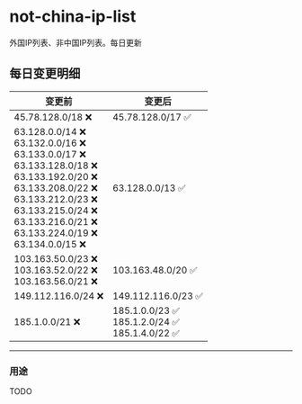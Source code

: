 # not-china-ip-list
外国IP列表、非中国IP列表。每日更新

每日变更明细
--------------------
|  变更前   | 变更后 |
|  ----  | ----  |
|  45.78.128.0/18 :x:  | 45.78.128.0/17 :white_check_mark: | 
|  63.128.0.0/14 :x: <br> 63.132.0.0/16 :x: <br> 63.133.0.0/17 :x: <br> 63.133.128.0/18 :x: <br> 63.133.192.0/20 :x: <br> 63.133.208.0/22 :x: <br> 63.133.212.0/23 :x: <br> 63.133.215.0/24 :x: <br> 63.133.216.0/21 :x: <br> 63.133.224.0/19 :x: <br> 63.134.0.0/15 :x: <br> | 63.128.0.0/13 :white_check_mark: | 
|  103.163.50.0/23 :x: <br> 103.163.52.0/22 :x: <br> 103.163.56.0/21 :x: <br> | 103.163.48.0/20 :white_check_mark: | 
|  149.112.116.0/24 :x:  | 149.112.116.0/23 :white_check_mark: | 
|  185.1.0.0/21 :x:  | 185.1.0.0/23 :white_check_mark: <br> 185.1.2.0/24 :white_check_mark: <br> 185.1.4.0/22 :white_check_mark: <br>  | 

--------------------
### 用途
TODO
